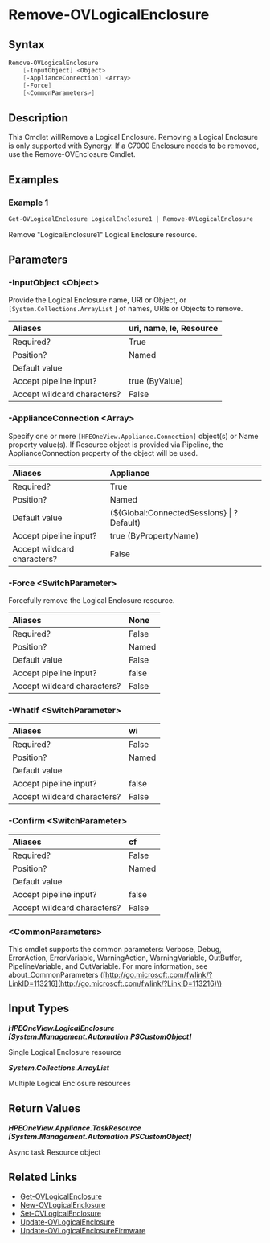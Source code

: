 ﻿---
description: Remove a Logical Enclosure.
---

# Remove-OVLogicalEnclosure

## Syntax

```powershell
Remove-OVLogicalEnclosure
    [-InputObject] <Object>
    [-ApplianceConnection] <Array>
    [-Force]
    [<CommonParameters>]
```

## Description

This Cmdlet willRemove a Logical Enclosure.  Removing a Logical Enclosure is only supported with Synergy.  If a C7000 Enclosure needs to be removed, use the Remove-OVEnclosure Cmdlet.

## Examples

###  Example 1 

```powershell
Get-OVLogicalEnclosure LogicalEnclosure1 | Remove-OVLogicalEnclosure
```

Remove "LogicalEnclosure1" Logical Enclosure resource.

## Parameters

### -InputObject &lt;Object&gt;

Provide the Logical Enclosure name, URI or Object, or `[System.Collections.ArrayList` ] of names, URIs or Objects to remove.

| Aliases | uri, name, le, Resource |
| :--- | :--- |
| Required? | True |
| Position? | Named |
| Default value |  |
| Accept pipeline input? | true (ByValue) |
| Accept wildcard characters? | False |

### -ApplianceConnection &lt;Array&gt;

Specify one or more `[HPEOneView.Appliance.Connection]` object(s) or Name property value(s). If Resource object is provided via Pipeline, the ApplianceConnection property of the object will be used.

| Aliases | Appliance |
| :--- | :--- |
| Required? | True |
| Position? | Named |
| Default value | (${Global:ConnectedSessions} &vert; ? Default) |
| Accept pipeline input? | true (ByPropertyName) |
| Accept wildcard characters? | False |

### -Force &lt;SwitchParameter&gt;

Forcefully remove the Logical Enclosure resource.

| Aliases | None |
| :--- | :--- |
| Required? | False |
| Position? | Named |
| Default value | False |
| Accept pipeline input? | false |
| Accept wildcard characters? | False |

### -WhatIf &lt;SwitchParameter&gt;



| Aliases | wi |
| :--- | :--- |
| Required? | False |
| Position? | Named |
| Default value |  |
| Accept pipeline input? | false |
| Accept wildcard characters? | False |

### -Confirm &lt;SwitchParameter&gt;



| Aliases | cf |
| :--- | :--- |
| Required? | False |
| Position? | Named |
| Default value |  |
| Accept pipeline input? | false |
| Accept wildcard characters? | False |

### &lt;CommonParameters&gt;

This cmdlet supports the common parameters: Verbose, Debug, ErrorAction, ErrorVariable, WarningAction, WarningVariable, OutBuffer, PipelineVariable, and OutVariable. For more information, see about\_CommonParameters \([http://go.microsoft.com/fwlink/?LinkID=113216](http://go.microsoft.com/fwlink/?LinkID=113216)\)

## Input Types

_**HPEOneView.LogicalEnclosure [System.Management.Automation.PSCustomObject]**_

Single Logical Enclosure resource

_**System.Collections.ArrayList**_

Multiple Logical Enclosure resources

## Return Values

_**HPEOneView.Appliance.TaskResource [System.Management.Automation.PSCustomObject]**_

Async task Resource object

## Related Links

* [Get-OVLogicalEnclosure](get-ovlogicalenclosure.md)
* [New-OVLogicalEnclosure](new-ovlogicalenclosure.md)
* [Set-OVLogicalEnclosure](set-ovlogicalenclosure.md)
* [Update-OVLogicalEnclosure](update-ovlogicalenclosure.md)
* [Update-OVLogicalEnclosureFirmware](../networking/update-ovlogicalenclosurefirmware.md)
